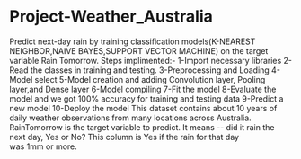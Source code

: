 # Project-Weather_Australia
Predict next-day rain by training classification models(K-NEAREST NEIGHBOR,NAIVE BAYES,SUPPORT VECTOR MACHINE) on the target variable Rain Tomorrow.
Steps implimented:-
1-Import necessary libraries
2-Read the classes in training and testing.
3-Preprocessing and Loading
4-Model select
5-Model creation and adding Convolution layer, Pooling layer,and Dense layer
6-Model compiling
7-Fit the model
8-Evaluate the model and we got 100% accuracy for training and testing data
9-Predict a new model
10-Deploy the model
This dataset contains about 10 years of daily weather observations from many locations across Australia.
RainTomorrow is the target variable to predict. It means -- did it rain the next day, Yes or No? This column is Yes if the rain for that day was 1mm or more.
